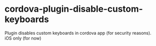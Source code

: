 # cordova-plugin-disable-custom-keyboards
Plugin disables custom keyboards in cordova app (for security reasons). iOS only (for now)
